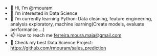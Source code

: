 - 👋 Hi, I’m @rmouram
- 👀 I’m interested in Data Science
- 🌱 I’m currently learning Python: Data cleaning, feature engineering, analysis exploratory, machine learning(Create models, evaluate performance ...)
- 📫 How to reach me ferreira.moura.maia@gmail.com
- 🔬 Check my best Data Science Project: https://github.com/rmouram/sales_prediction


<!---
rmouram/rmouram is a ✨ special ✨ repository because its `README.md` (this file) appears on your GitHub profile.
You can click the Preview link to take a look at your changes.
--->
